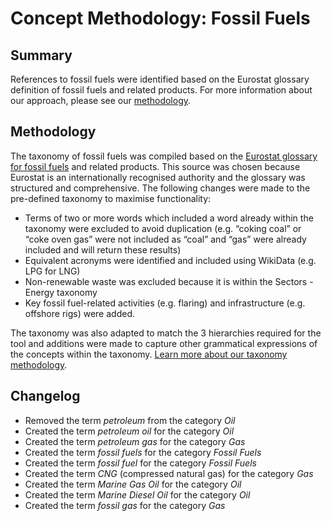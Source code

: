 # Concept Methodology: Fossil Fuels

## Summary

References to fossil fuels were identified based on the Eurostat glossary definition of fossil fuels and related products. For more information about our approach, please see our [methodology](../README.md).

## Methodology

The taxonomy of fossil fuels was compiled based on the [Eurostat glossary for fossil fuels](https://ec.europa.eu/eurostat/statistics-explained/index.php?title=Glossary:Fossil_fuel) and related products. This source was chosen because Eurostat is an internationally recognised authority and the glossary was structured and comprehensive. The following changes were made to the pre-defined taxonomy to maximise functionality:

- Terms of two or more words which included a word already within the taxonomy were excluded to avoid duplication (e.g. “coking coal” or “coke oven gas” were not included as “coal” and “gas” were already included and will return these results)
- Equivalent acronyms were identified and included using WikiData (e.g. LPG for LNG)
- Non-renewable waste was excluded because it is within the Sectors - Energy taxonomy
- Key fossil fuel-related activities (e.g. flaring) and infrastructure (e.g. offshore rigs) were added.

The taxonomy was also adapted to match the 3 hierarchies required for the tool and additions were made to capture other grammatical expressions of the concepts within the taxonomy. [Learn more about our taxonomy methodology](https://github.com/climatepolicyradar/global-stocktake/blob/be39f02ba38cbdf34e46467164b2bc77dd6a3799/docs/explorer.md).

## Changelog

- Removed the term *petroleum* from the category *Oil*
- Created the term *petroleum oil* for the category *Oil*
- Created the term *petroleum gas* for the category *Gas*
- Created the term *fossil fuels* for the category *Fossil Fuels*
- Created the term *fossil fuel* for the category *Fossil Fuels*
- Created the term *CNG* (compressed natural gas) for the category *Gas*
- Created the term *Marine Gas Oil* for the category *Oil*
- Created the term *Marine Diesel Oil* for the category *Oil*
- Created the term *fossil gas* for the category *Gas*